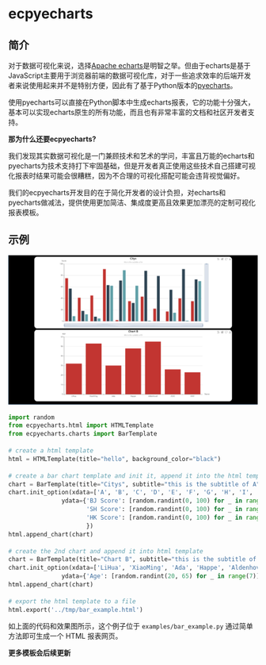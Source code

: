 # ecpyecharts

## 简介

对于数据可视化来说，选择[Apache echarts](https://github.com/apache/echarts)是明智之举。但由于echarts是基于JavaScript主要用于浏览器前端的数据可视化库，对于一些追求效率的后端开发者来说使用起来并不是特别方便，因此有了基于Python版本的[pyecharts](https://github.com/pyecharts/pyecharts)。

使用pyecharts可以直接在Python脚本中生成echarts报表，它的功能十分强大，基本可以实现echarts原生的所有功能，而且也有非常丰富的文档和社区开发者支持。

**那为什么还要ecpyecharts?**

我们发现其实数据可视化是一门兼顾技术和艺术的学问，丰富且万能的echarts和pyecharts为技术支持打下牢固基础，但是开发者真正使用这些技术自己搭建可视化报表时结果可能会很糟糕，因为不合理的可视化搭配可能会违背视觉偏好。

我们的ecpyecharts开发目的在于简化开发者的设计负担，对echarts和pyecharts做减法，提供使用更加简洁、集成度更高且效果更加漂亮的定制可视化报表模板。



## 示例

![bar_example](imgs/bar_example.png)

```python
import random
from ecpyecharts.html import HTMLTemplate
from ecpyecharts.charts import BarTemplate

# create a html template
html = HTMLTemplate(title="hello", background_color="black")

# create a bar chart template and init it, append it into the html template
chart = BarTemplate(title="Citys", subtitle="this is the subtitle of A", xaxis='Metric', yaxis='Score')
chart.init_option(xdata=['A', 'B', 'C', 'D', 'E', 'F', 'G', 'H', 'I', 'J', 'K'],
               ydata={'BJ Score': [random.randint(0, 100) for _ in range(11)],
                      'SH Score': [random.randint(0, 100) for _ in range(11)],
                      'HK Score': [random.randint(0, 100) for _ in range(11)]
                      })
html.append_chart(chart)

# create the 2nd chart and append it into html template
chart = BarTemplate(title="Chart B", subtitle="this is the subtitle of B", xaxis='Name', yaxis='Age')
chart.init_option(xdata=['LiHua', 'XiaoMing', 'Ada', 'Happe', 'Aldenhovel', 'JOJO', 'MXY'],
               ydata={'Age': [random.randint(20, 65) for _ in range(7)],})
html.append_chart(chart)

# export the html template to a file
html.export('../tmp/bar_example.html')
```

如上面的代码和效果图所示，这个例子位于 `examples/bar_example.py` 通过简单方法即可生成一个 HTML 报表网页。



**更多模板会后续更新**

